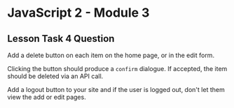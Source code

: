 # JavaScript 2 - Module 3

## Lesson Task 4 Question

Add a delete button on each item on the home page, or in the edit form.

Clicking the button should produce a `confirm` dialogue. If accepted, the item should be deleted via an API call.

Add a logout button to your site and if the user is logged out, don't let them view the add or edit pages.
